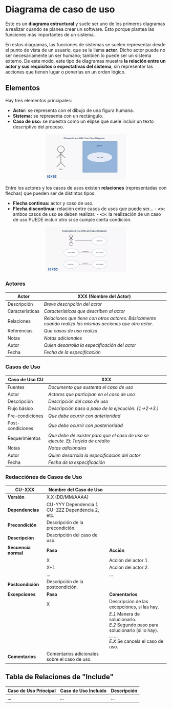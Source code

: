 # Diagrama de caso de uso

Este es un __diagrama estructural__ y suele ser uno de los primeros diagramas a realizar cuando se planea crear un software. Esto porque plantea las funciones más importantes de un sistema.

En estos diagramas, las funciones de sistemas se suelen representar desde el punto de vista de un usuario, que se le llama __actor__. Dicho actor puede no ser necesariamente un ser humano; también lo puede ser un sistema externo. De este modo, este tipo de diagramas muestra __la relación entre un actor y sus requisitos o expectativas del sistema__, sin representar las acciones que tienen lugar o ponerlas en un orden lógico.

## Elementos

Hay tres elementos principales:
- __Actor:__ se representa con el dibujo de una figura humana.
- __Sistema:__ se representa con un rectángulo.
- __Caso de uso:__ se muestra como un elipse que suele incluir un texto descriptivo del proceso.

<div align=center>
    <img src="../../images/img1.png" alt="caso-de-uso" width="50%"/>
</div>

Entre los actores y los casos de usos existen __relaciones__ (representadas con flechas) que pueden ser de distintos tipos:

- __Flecha continua:__ actor y caso de uso.
- __Flecha discontinua:__ relación entre casos de usos que puede ser...
        - __<<include>>__: ambos casos de uso se deben realizar.
        - __<<exclude>>__: la realización de un caso de uso PUEDE incluir otro si se cumple cierta condición.

<div align=center>
    <img src="../../images/img2.png" alt="relaciones" width="50%"/>
</div>

### Actores
|  Actor | XXX (Nombre del Actor) |
|---|---|
| Descripción  | _Breve descripción del actor_  |
| Características  | _Características que describen al actor_ |
| Relaciones | _Relaciones que tiene con otros actores. Básicamente cuando realiza las mismas acciones que otro actor._  |
| Referencias | _Que casos de uso realiza_ |   
| Notas |  _Notas adicionales_ |
| Autor  | _Quien desarrolla la especificación del actor_ |
| Fecha | _Fecha de la especificación_ |

### Casos de Uso
|  Caso de Uso	CU | XXX  |
|---|---|
| Fuentes  | _Documento que sustenta el caso de uso_  |
| Actor  |  _Actores que participan en el caso de uso_ |
| Descripción | _Descripción del caso de uso_  |
| Flujo básico | _Descripción paso a paso de la ejecución. (1->2->3.)_ |
| Pre-condiciones | _Que debe ocurrir con anterioridad_  |  
| Post-condiciones  | _Que debe ocurrir con posterioridad_  |  
| Requerimientos | _Que debe de exister para que el caso de uso se ejecute. Ej: Tarjeta de crédito_  |
| Notas |  _Notas adicionales_ |
| Autor  | _Quien desarrolla la especificación del actor_ |
| Fecha | _Fecha de la especificación_ |

### Redacciónes de Casos de Uso
| **CU-XXX**  | **Nombre del Caso de Uso**  | |
|---|---|---|
| **Versión** | X.X (DD/MM/AAAA)      | |
| **Dependencias** | CU-YYY Dependencia 1 <br> CU-ZZZ Dependencia 2, etc. | |
| **Precondición** | Descripción de la precondición. | |
| **Descripción** | Descripción del caso de uso. | |
| **Secuencia normal** | **Paso** | **Acción** |
| | X   | Acción del actor 1. |
| | X+1   | Acción del actor 2. |
| | ...   | ... |
| **Postcondición** | Descripción de la postcondición. | |
| **Excepciones** | **Paso** | **Comentarios** |
| | X   | Descripción de las excepciones, si las hay. |
| |     | *E.1* Manera de solucionarlo. <br> *E.2* Segundo paso para solucionarlo (si lo hay). <br> *...* ... <br> *E.X* Se cancela el caso de uso. |
| **Comentarios** | Comentarios adicionales sobre el caso de uso. | |

## Tabla de Relaciones de "Include"
| Caso de Uso Principal  | Caso de Uso Incluido  | Descripción  |
|-------------------------|------------------------|--------------|
| ...                     | ...                    | ...          |